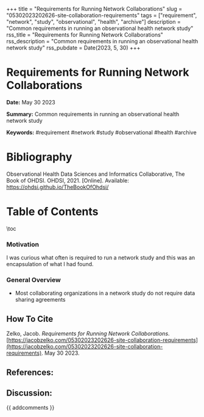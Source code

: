 +++
title = "Requirements for Running Network Collaborations"
slug = "05302023202626-site-collaboration-requirements"
tags = ["requirement", "network", "study", "observational", "health", "archive"]
description = "Common requirements in running an observational health network study"
rss_title = "Requirements for Running Network Collaborations"
rss_description = "Common requirements in running an observational health network study"
rss_pubdate = Date(2023, 5, 30)
+++



Requirements for Running Network Collaborations
=========

**Date:** May 30 2023

**Summary:** Common requirements in running an observational health network study

**Keywords:** #requirement #network #study #observational #health #archive

Bibliography
==========

Observational Health Data Sciences and Informatics Collaborative, The Book of OHDSI. OHDSI, 2021. [Online]. Available: https://ohdsi.github.io/TheBookOfOhdsi/

Table of Contents
=========

\toc

### Motivation

I was curious what often is required to run a network study and this was an encapsulation of what I had found.

### General Overview

  * Most collaborating organizations in a network study do not require data sharing agreements
## How To Cite

 Zelko, Jacob. _Requirements for Running Network Collaborations_. [https://jacobzelko.com/05302023202626-site-collaboration-requirements](https://jacobzelko.com/05302023202626-site-collaboration-requirements). May 30 2023.
## References:
## Discussion: 

{{ addcomments }}
